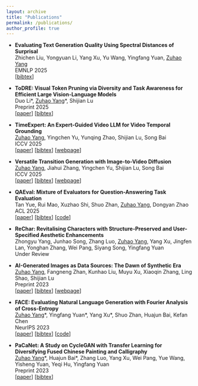 ```yaml
---
layout: archive
title: "Publications"
permalink: /publications/
author_profile: true
---
```


- **Evaluating Text Generation Quality Using Spectral Distances of Surprisal**  
Zhichen Liu, Yongyuan Li, Yang Xu, Yu Wang, Yingfang Yuan, <u>Zuhao Yang</u>  
EMNLP 2025  
[[bibtex](https://mwxely.github.io/bibtex/liu2025evaluating.html)]  

- **ToDRE: Visual Token Pruning via Diversity and Task Awareness for Efficient Large Vision-Language Models**  
Duo Li*, <u>Zuhao Yang</u>\*, Shijian Lu  
Preprint 2025  
[[paper](https://arxiv.org/abs/2505.18757)] [[bibtex](https://mwxely.github.io/bibtex/li2025todre)]

- **TimeExpert: An Expert-Guided Video LLM for Video Temporal Grounding**  
<u>Zuhao Yang</u>, Yingchen Yu, Yunqing Zhao, Shijian Lu, Song Bai  
ICCV 2025  
[[paper](https://arxiv.org/abs/2508.01699)] [[bibtex](https://mwxely.github.io/bibtex/yang2025timeexpert.html)] [[webpage](https://mwxely.github.io/projects/yang2025time/index)]

- **Versatile Transition Generation with Image-to-Video Diffusion**  
<u>Zuhao Yang</u>, Jiahui Zhang, Yingchen Yu, Shijian Lu, Song Bai  
ICCV 2025  
[[paper](https://arxiv.org/abs/2508.01698)] [[bibtex](https://mwxely.github.io/bibtex/yang2025versatile.html)] [[webpage](https://mwxely.github.io/projects/yang2025vtg/index)]

- **QAEval: Mixture of Evaluators for Question-Answering Task Evaluation**  
Tan Yue, Rui Mao, Xuzhao Shi, Shuo Zhan, <u>Zuhao Yang</u>, Dongyan Zhao  
ACL 2025    
[[paper](https://aclanthology.org/2025.acl-long.716/)] [[bibtex](https://mwxely.github.io/bibtex/yue2025qaeval)] [[code](https://github.com/yuetanbupt/QAEval)]

- **ReChar: Revitalising Characters with Structure-Preserved and User-Specified Aesthetic Enhancements**  
Zhongyu Yang, Junhao Song, Zhang Luo, <u>Zuhao Yang</u>, Yang Xu, Jingfen Lan, Yonghan Zhang, Wei Pang, Siyang Song, Yingfang Yuan  
Under Review  

- **AI-Generated Images as Data Sources: The Dawn of Synthetic Era**  
<u>Zuhao Yang</u>, Fangneng Zhan, Kunhao Liu, Muyu Xu, Xiaoqin Zhang, Ling Shao, Shijian Lu  
Preprint 2023  
[[paper](https://arxiv.org/abs/2310.01830)] [[bibtex](https://mwxely.github.io/bibtex/yang2023ai.html)] [[webpage](https://github.com/mwxely/AIGS)]  

- **FACE: Evaluating Natural Language Generation with Fourier Analysis of Cross-Entropy**  
<u>Zuhao Yang</u>\*, Yingfang Yuan\*, Yang Xu\*, Shuo Zhan, Huajun Bai, Kefan Chen  
NeurIPS 2023  
[[paper](https://arxiv.org/abs/2305.10307)] [[bibtex](https://mwxely.github.io/bibtex/yang2023face.html)] [[code](https://github.com/CLCS-SUSTech/FACE)]  

- **PaCaNet: A Study on CycleGAN with Transfer Learning for Diversifying Fused Chinese Painting and Calligraphy**  
<u>Zuhao Yang</u>\*, Huajun Bai\*, Zhang Luo, Yang Xu, Wei Pang, Yue Wang, Yisheng Yuan, Yeqi Hu, Yingfang Yuan  
Preprint 2023  
[[paper](https://arxiv.org/abs/2301.13082)] [[bibtex](https://mwxely.github.io/bibtex/yang2023pacanet.html)]
